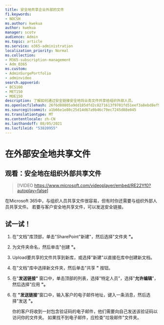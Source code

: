 ```yaml
---
title: 安全地共享企业外部的文件
f1.keywords:
- NOCSH
ms.author: kwekua
author: kwekua
manager: scotv
audience: Admin
ms.topic: article
ms.service: o365-administration
localization_priority: Normal
ms.collection:
- M365-subscription-management
- Adm_O365
ms.custom:
- AdminSurgePortfolio
- adminvideo
search.appverid:
- BCS160
- MET150
- MOE150
description: 了解如何通过安全链接安全地将业务文件共享给组织外部人员。
ms.openlocfilehash: 26f6d88805a9dd185dfd2c8271613f9701fd51eef3a8ebd8ef9a990785917506
ms.sourcegitcommit: a1b66e1e80c25d14d67a9b46c79ec7245d88e045
ms.translationtype: MT
ms.contentlocale: zh-CN
ms.lasthandoff: 08/05/2021
ms.locfileid: "53820955"
---
```

# <a name="securely-share-files-externally"></a>在外部安全地共享文件

## <a name="watch-securely-share-files-outside-your-organization"></a>观看：安全地在组织外部共享文件

> [!VIDEO https://www.microsoft.com/videoplayer/embed/RE22Yf0?autoplay=false]

在Microsoft 365中，与组织人员共享文件很容易，但有时你还需要与组织外部人员共享文件。 若要与客户安全地共享文件，可以发送安全链接。

## <a name="try-it"></a>试一试！

1. 在"文档"库顶部，单击"SharePoint"新建"，然后选择"文件夹 **"。**
1. 为文件夹命名，然后单击"创建 **"。**
1. Upload要共享的文件共享到新库，或选择"新建"以直接在库中创建新文档。
1. 在"文档"库中选择新文件夹，然后单击"共享 **"** 按钮。
1. 在"**发送链接"** 窗口中，单击顶部的列表，选择"特定人员"，选择"**允许编辑**"，然后选择"应用 **"。**
1. 在 **"发送链接**"窗口中，输入客户的电子邮件地址，键入一条消息，然后选择"发送 **"。**

    你的客户将收到一封包含验证码的电子邮件，他们需要向自己发送该验证码以访问你的文件夹。 如果找不到电子邮件，应检查"垃圾邮件"文件夹。
